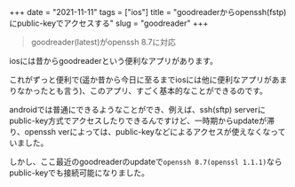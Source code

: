 +++
date = "2021-11-11"
tags = ["ios"]
title = "goodreaderからopenssh(fstp)にpublic-keyでアクセスする"
slug = "goodreader"
+++

> goodreader(latest)がopenssh 8.7に対応

iosには昔からgoodreaderという便利なアプリがあります。

これがずっと便利で(遥か昔から今日に至るまでiosには他に便利なアプリがあまりなかったとも言う)、このアプリ、すごく基本的なことができるのです。

androidでは普通にできるようなことができ、例えば、ssh(sftp) serverにpublic-key方式でアクセスしたりできるんですけど、一時期からupdateが滞り、openssh verによっては、public-keyなどによるアクセスが使えなくなっていました。

しかし、ここ最近のgoodreaderのupdateで`openssh 8.7(openssl 1.1.1)`ならpublic-keyでも接続可能になりました。

